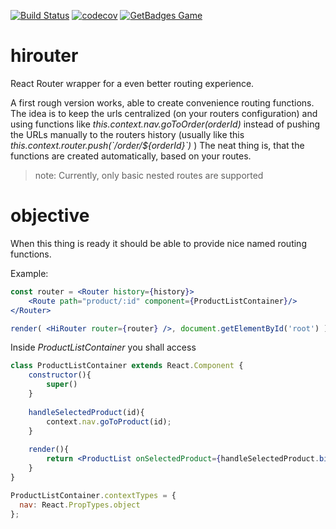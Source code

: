 [![Build Status](https://travis-ci.org/ohager/hirouter.svg?branch=master)](https://travis-ci.org/ohager/hirouter)
[![codecov](https://codecov.io/gh/ohager/hirouter/branch/master/graph/badge.svg)](https://codecov.io/gh/ohager/hirouter)
[![GetBadges Game](https://ohager-hirouter.getbadges.io/shield/company/ohager-hirouter/user/8773)](https://ohager-hirouter.getbadges.io/?ref=shield-player)

# hirouter
React Router wrapper for a even better routing experience.

A first rough version works, able to create convenience routing functions.
The idea is to keep the urls centralized (on your routers configuration) and using
functions like _this.context.nav.goToOrder(orderId)_ instead of pushing the URLs manually to the routers
history (usually like this _this.context.router.push(\`/order/${orderId}\`)_ )
The neat thing is, that the functions are created automatically, based on your routes.

> note: Currently, only basic nested routes are supported

# objective

When this thing is ready it should be able to provide nice named
routing functions.

Example:

```jsx
const router = <Router history={history}>
	<Route path="product/:id" component={ProductListContainer}/>
</Router>

render( <HiRouter router={router} />, document.getElementById('root') )
```

Inside _ProductListContainer_ you shall access

```jsx
class ProductListContainer extends React.Component {
	constructor(){
		super() 
	}
	
	handleSelectedProduct(id){
		context.nav.goToProduct(id);
	}
	
	render(){
		return <ProductList onSelectedProduct={handleSelectedProduct.bind(this)} />
	}
}

ProductListContainer.contextTypes = {
  nav: React.PropTypes.object
};

```
